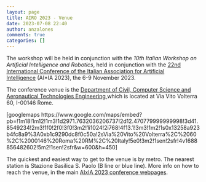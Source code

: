 ```yaml
---
layout: page
title: AIRO 2023 - Venue
date: 2023-07-08 22:40
author: anzalones
comments: true
categories: []
---
```

<!-- wp:paragraph -->
<p>The workshop will be held  in conjunction with the <em>10th Italian Workshop on Artificial Intelligence and Robotics</em>, held in conjunction with the&nbsp;<a rel="noreferrer noopener" href="http://www.aixia2023.cnr.it/" target="_blank">22nd International Conference of the Italian Association for Artificial Intelligence</a>&nbsp;(AI*IA 2023), the 6-9 November 2023.</p>
<!-- /wp:paragraph -->

<!-- wp:paragraph -->
<p>The conference venue is the&nbsp;<a href="https://ingegneriacivileinformaticatecnologieaeronautiche.uniroma3.it/">Department of Civil, Computer Science and Aeronautical Technologies Engineering&nbsp;</a>which is located at Via Vito Volterra 60, I-00146 Rome.<br></p>
<!-- /wp:paragraph -->

<!-- wp:paragraph -->
<p>[googlemaps https://www.google.com/maps/embed?pb=!1m18!1m12!1m3!1d2971.7632036206737!2d12.470779999999998!3d41.8549234!2m3!1f0!2f0!3f0!3m2!1i1024!2i768!4f13.1!3m3!1m2!1s0x13258a923b4fc8a9%3A0xb1c9290dc8f0c50a!2sVia%20Vito%20Volterra%2C%2060%2C%2000146%20Roma%20RM%2C%20Italy!5e0!3m2!1sen!2sfr!4v1688856482602!5m2!1sen!2sfr&amp;w=600&amp;h=450]</p>
<!-- /wp:paragraph -->

<!-- wp:paragraph -->
<p> The quickest and easiest way to get to the venue is by metro. The nearest station is Stazione Basilica S. Paolo (B line or blue line). More info on how to reach the venue, in the main <a href="http://www.aixia2023.cnr.it/attendee/venue">AIxIA 2023 conference webpages</a>.<br></p>
<!-- /wp:paragraph -->
